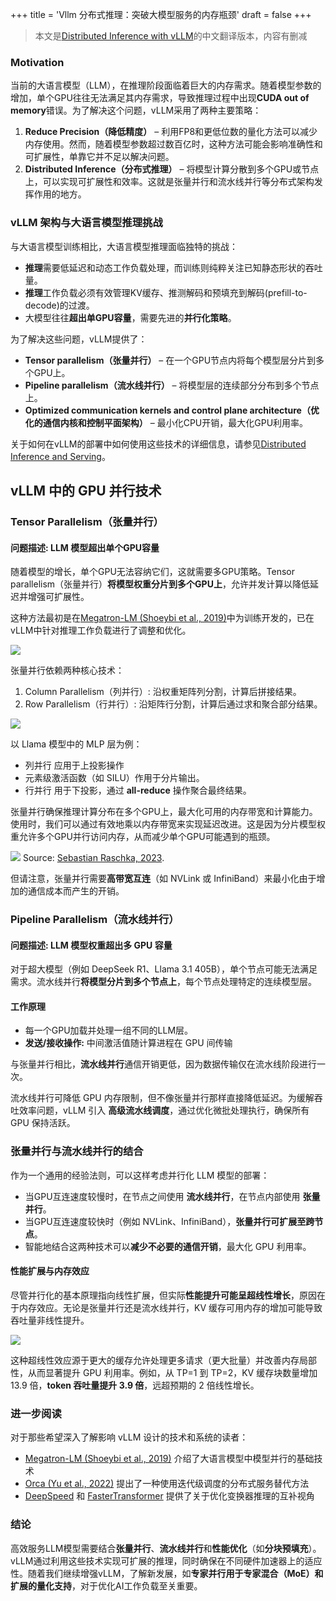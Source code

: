 +++
title = 'Vllm 分布式推理：突破大模型服务的内存瓶颈'
draft = false
+++

> 本文是[Distributed Inference with vLLM](https://blog.vllm.ai/2025/02/17/distributed-inference.html)的中文翻译版本，内容有删减

### Motivation

当前的大语言模型（LLM），在推理阶段面临着巨大的内存需求。随着模型参数的增加，单个GPU往往无法满足其内存需求，导致推理过程中出现**CUDA out of memory**错误。为了解决这个问题，vLLM采用了两种主要策略：

1.  **Reduce Precision（降低精度）** – 利用FP8和更低位数的量化方法可以减少内存使用。然而，随着模型参数超过数百亿时，这种方法可能会影响准确性和可扩展性，单靠它并不足以解决问题。
2.  **Distributed Inference（分布式推理）** – 将模型计算分散到多个GPU或节点上，可以实现可扩展性和效率。这就是张量并行和流水线并行等分布式架构发挥作用的地方。

### vLLM 架构与大语言模型推理挑战

与大语言模型训练相比，大语言模型推理面临独特的挑战：

*   **推理**需要低延迟和动态工作负载处理，而训练则纯粹关注已知静态形状的吞吐量。
*   **推理**工作负载必须有效管理KV缓存、推测解码和预填充到解码(prefill-to-decode)的过渡。
*   大模型往往**超出单GPU容量**，需要先进的**并行化策略**。

为了解决这些问题，vLLM提供了：

*   **Tensor parallelism（张量并行）** – 在一个GPU节点内将每个模型层分片到多个GPU上。
*   **Pipeline parallelism（流水线并行）** – 将模型层的连续部分分布到多个节点上。
*   **Optimized communication kernels and control plane architecture（优化的通信内核和控制平面架构）** – 最小化CPU开销，最大化GPU利用率。

关于如何在vLLM的部署中如何使用这些技术的详细信息，请参见[Distributed Inference and Serving](https://docs.vllm.ai/en/latest/serving/distributed_serving.html)。

vLLM 中的 GPU 并行技术
----------------------------------

### Tensor Parallelism（张量并行）

#### 问题描述: LLM 模型超出单个GPU容量

随着模型的增长，单个GPU无法容纳它们，这就需要多GPU策略。Tensor parallelism（张量并行）**将模型权重分片到多个GPU上**，允许并发计算以降低延迟并增强可扩展性。

这种方法最初是在[Megatron-LM (Shoeybi et al., 2019)](https://arxiv.org/abs/1909.08053)中为训练开发的，已在vLLM中针对推理工作负载进行了调整和优化。

![](./pics/vllm_tp_strategies.png)

张量并行依赖两种核心技术：

1.  Column Parallelism（列并行）: 沿权重矩阵列分割，计算后拼接结果。
2.  Row Parallelism（行并行）: 沿矩阵行分割，计算后通过求和聚合部分结果。

![](./pics/vllm_column_row_parallel.png)

以 Llama 模型中的 MLP 层为例：

*   列并行 应用于上投影操作
*   元素级激活函数（如 SILU）作用于分片输出。
*   行并行 用于下投影，通过 **all-reduce** 操作聚合最终结果。

张量并行确保推理计算分布在多个GPU上，最大化可用的内存带宽和计算能力。使用时，我们可以通过有效地乘以内存带宽来实现延迟改进。这是因为分片模型权重允许多个GPU并行访问内存，从而减少单个GPU可能遇到的瓶颈。

![](./pics/vllm_tensor_parallelism.png) Source: [Sebastian Raschka, 2023](https://sebastianraschka.com/blog/2023/pytorch-memory-optimization.html).

但请注意，张量并行需要**高带宽互连**（如 NVLink 或 InfiniBand）来最小化由于增加的通信成本而产生的开销。

### Pipeline Parallelism（流水线并行）

#### 问题描述: LLM 模型权重超出多 GPU 容量

对于超大模型（例如 DeepSeek R1、Llama 3.1 405B），单个节点可能无法满足需求。流水线并行**将模型分片到多个节点上**，每个节点处理特定的连续模型层。

#### 工作原理

*   每一个GPU加载并处理一组不同的LLM层。
*   **发送/接收操作:** 中间激活值随计算进程在 GPU 间传输

与张量并行相比，**流水线并行**通信开销更低，因为数据传输仅在流水线阶段进行一次。

流水线并行可降低 GPU 内存限制，但不像张量并行那样直接降低延迟。为缓解吞吐效率问题，vLLM 引入 **高级流水线调度**，通过优化微批处理执行，确保所有 GPU 保持活跃。

### 张量并行与流水线并行的结合

作为一个通用的经验法则，可以这样考虑并行化 LLM 模型的部署：

*   当GPU互连速度较慢时，在节点之间使用 **流水线并行**，在节点内部使用 **张量并行**。
*   当GPU互连速度较快时（例如 NVLink、InfiniBand），**张量并行可扩展至跨节点**。
*   智能地结合这两种技术可以**减少不必要的通信开销**，最大化 GPU 利用率。

#### 性能扩展与内存效应

尽管并行化的基本原理指向线性扩展，但实际**性能提升可能呈超线性增长**，原因在于内存效应。无论是张量并行还是流水线并行，KV 缓存可用内存的增加可能导致吞吐量非线性提升。

![](./pics/vllm_kv_cache_effects.png)

这种超线性效应源于更大的缓存允许处理更多请求（更大批量）并改善内存局部性，从而显著提升 GPU 利用率。例如，从 TP=1 到 TP=2，KV 缓存块数量增加 13.9 倍，**token 吞吐量提升 3.9 倍**，远超预期的 2 倍线性增长。

### 进一步阅读

对于那些希望深入了解影响 vLLM 设计的技术和系统的读者：

*   [Megatron-LM (Shoeybi et al., 2019)](https://arxiv.org/abs/1909.08053) 介绍了大语言模型中模型并行的基础技术
*   [Orca (Yu et al., 2022)](https://www.usenix.org/conference/osdi22/presentation/yu) 提出了一种使用迭代级调度的分布式服务替代方法
*   [DeepSpeed](https://github.com/deepspeedai/DeepSpeed) 和 [FasterTransformer](https://github.com/NVIDIA/FasterTransformer) 提供了关于优化变换器推理的互补视角

### 结论

高效服务LLM模型需要结合**张量并行**、**流水线并行**和**性能优化**（如**分块预填充**）。vLLM通过利用这些技术实现可扩展的推理，同时确保在不同硬件加速器上的适应性。随着我们继续增强vLLM，了解新发展，如**专家并行用于专家混合（MoE）**和**扩展的量化支持**，对于优化AI工作负载至关重要。
